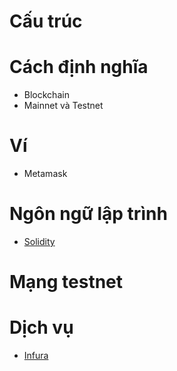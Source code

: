 # Cấu trúc

# Cách định nghĩa
- Blockchain
- Mainnet và Testnet

# Ví
- Metamask

# Ngôn ngữ lập trình
- [Solidity](solidity.md)

# Mạng testnet

# Dịch vụ
- [Infura](infura.md)
